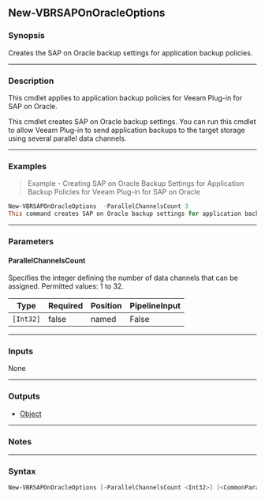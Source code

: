 New-VBRSAPOnOracleOptions
-------------------------

### Synopsis
Creates the SAP on Oracle backup settings for application backup policies.

---

### Description

This cmdlet applies to application backup policies for Veeam Plug-in for SAP on Oracle.

This cmdlet creates SAP on Oracle backup settings. You can run this cmdlet to allow Veeam Plug-in to send application backups to the target storage using several parallel data channels.

---

### Examples
> Example - Creating SAP on Oracle Backup Settings for Application Backup Policies for Veeam Plug-in for SAP on Oracle

```PowerShell
New-VBRSAPOnOracleOptions  -ParallelChannelsCount 3
This command creates SAP on Oracle backup settings for application backup policies for Veeam Plug-in for SAP on Oracle. The policy will send application backups to the target storage using 3 parallel data channels.
```

---

### Parameters
#### **ParallelChannelsCount**
Specifies the integer defining the number of data channels that can be assigned. Permitted values: 1 to 32.

|Type     |Required|Position|PipelineInput|
|---------|--------|--------|-------------|
|`[Int32]`|false   |named   |False        |

---

### Inputs
None

---

### Outputs
* [Object](https://learn.microsoft.com/en-us/dotnet/api/System.Object)

---

### Notes

---

### Syntax
```PowerShell
New-VBRSAPOnOracleOptions [-ParallelChannelsCount <Int32>] [<CommonParameters>]
```
